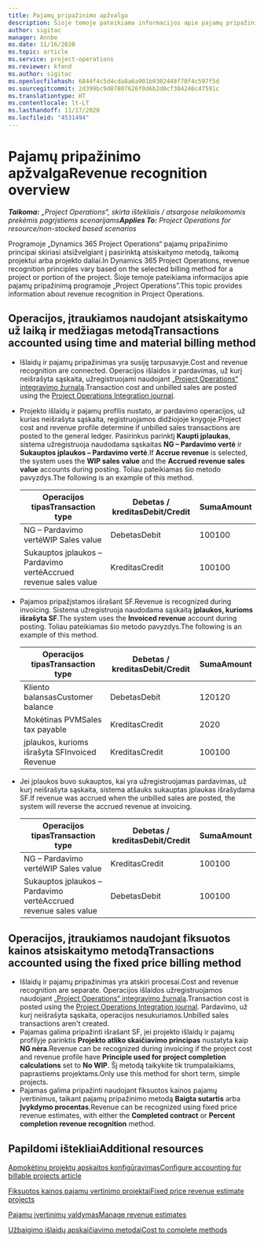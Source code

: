 ```yaml
---
title: Pajamų pripažinimo apžvalga
description: Šioje temoje pateikiama informacijos apie pajamų pripažinimą programoje „Project Operations”.
author: sigitac
manager: Annbe
ms.date: 11/16/2020
ms.topic: article
ms.service: project-operations
ms.reviewer: kfend
ms.author: sigitac
ms.openlocfilehash: 6844f4c5d4cda8a6a901b0302448f70f4c597f5d
ms.sourcegitcommit: 2d399bc9d07807626f0d6b2d0cf304240c47591c
ms.translationtype: HT
ms.contentlocale: lt-LT
ms.lasthandoff: 11/17/2020
ms.locfileid: "4531494"
---
```

# <a name="revenue-recognition-overview"></a><span data-ttu-id="28f2d-103">Pajamų pripažinimo apžvalga</span><span class="sxs-lookup"><span data-stu-id="28f2d-103">Revenue recognition overview</span></span>

<span data-ttu-id="28f2d-104">_**Taikoma:** „Project Operations“, skirta ištekliais / atsargose nelaikomomis prekėmis pagrįstiems scenarijams_</span><span class="sxs-lookup"><span data-stu-id="28f2d-104">_**Applies To:** Project Operations for resource/non-stocked based scenarios_</span></span>

<span data-ttu-id="28f2d-105">Programoje „Dynamics 365 Project Operations“ pajamų pripažinimo principai skiriasi atsižvelgiant į pasirinktą atsiskaitymo metodą, taikomą projektui arba projekto daliai.</span><span class="sxs-lookup"><span data-stu-id="28f2d-105">In Dynamics 365 Project Operations, revenue recognition principles vary based on the selected billing method for a project or portion of the project.</span></span> <span data-ttu-id="28f2d-106">Šioje temoje pateikiama informacijos apie pajamų pripažinimą programoje „Project Operations”.</span><span class="sxs-lookup"><span data-stu-id="28f2d-106">This topic provides information about revenue recognition in Project Operations.</span></span>

## <a name="transactions-accounted-using-time-and-material-billing-method"></a><span data-ttu-id="28f2d-107">Operacijos, įtraukiamos naudojant atsiskaitymo už laiką ir medžiagas metodą</span><span class="sxs-lookup"><span data-stu-id="28f2d-107">Transactions accounted using time and material billing method</span></span>

- <span data-ttu-id="28f2d-108">Išlaidų ir pajamų pripažinimas yra susiję tarpusavyje.</span><span class="sxs-lookup"><span data-stu-id="28f2d-108">Cost and revenue recognition are connected.</span></span> <span data-ttu-id="28f2d-109">Operacijos išlaidos ir pardavimas, už kurį neišrašyta sąskaita, užregistruojami naudojant [„Project Operations“ integravimo žurnalą](../project-accounting/project-operations-integration-journal.md).</span><span class="sxs-lookup"><span data-stu-id="28f2d-109">Transaction cost and unbilled sales are posted using the [Project Operations Integration journal](../project-accounting/project-operations-integration-journal.md).</span></span>
- <span data-ttu-id="28f2d-110">Projekto išlaidų ir pajamų profilis nustato, ar pardavimo operacijos, už kurias neišrašyta sąskaita, registruojamos didžiojoje knygoje.</span><span class="sxs-lookup"><span data-stu-id="28f2d-110">Project cost and revenue profile determine if unbilled sales transactions are posted to the general ledger.</span></span> <span data-ttu-id="28f2d-111">Pasirinkus parinktį **Kaupti įplaukas**, sistema užregistruoja naudodama sąskaitas **NG – Pardavimo vertė** ir **Sukauptos įplaukos – Pardavimo vertė**.</span><span class="sxs-lookup"><span data-stu-id="28f2d-111">If **Accrue revenue** is selected, the system uses the **WIP sales value** and the **Accrued revenue sales value** accounts during posting.</span></span> <span data-ttu-id="28f2d-112">Toliau pateikiamas šio metodo pavyzdys.</span><span class="sxs-lookup"><span data-stu-id="28f2d-112">The following is an example of this method.</span></span>  

  | <span data-ttu-id="28f2d-113">Operacijos tipas</span><span class="sxs-lookup"><span data-stu-id="28f2d-113">Transaction type</span></span> | <span data-ttu-id="28f2d-114">Debetas / kreditas</span><span class="sxs-lookup"><span data-stu-id="28f2d-114">Debit/Credit</span></span> | <span data-ttu-id="28f2d-115">Suma</span><span class="sxs-lookup"><span data-stu-id="28f2d-115">Amount</span></span> |
  | --- | --- | --- |
  | <span data-ttu-id="28f2d-116">NG – Pardavimo vertė</span><span class="sxs-lookup"><span data-stu-id="28f2d-116">WIP Sales value</span></span> | <span data-ttu-id="28f2d-117">Debetas</span><span class="sxs-lookup"><span data-stu-id="28f2d-117">Debit</span></span> | <span data-ttu-id="28f2d-118">100</span><span class="sxs-lookup"><span data-stu-id="28f2d-118">100</span></span> |
  | <span data-ttu-id="28f2d-119">Sukauptos įplaukos – Pardavimo vertė</span><span class="sxs-lookup"><span data-stu-id="28f2d-119">Accrued revenue sales value</span></span> | <span data-ttu-id="28f2d-120">Kreditas</span><span class="sxs-lookup"><span data-stu-id="28f2d-120">Credit</span></span> | <span data-ttu-id="28f2d-121">100</span><span class="sxs-lookup"><span data-stu-id="28f2d-121">100</span></span> |

- <span data-ttu-id="28f2d-122">Pajamos pripažįstamos išrašant SF.</span><span class="sxs-lookup"><span data-stu-id="28f2d-122">Revenue is recognized during invoicing.</span></span> <span data-ttu-id="28f2d-123">Sistema užregistruoja naudodama sąskaitą **įplaukos, kurioms išrašyta SF**.</span><span class="sxs-lookup"><span data-stu-id="28f2d-123">The system uses the **Invoiced revenue** account during posting.</span></span> <span data-ttu-id="28f2d-124">Toliau pateikiamas šio metodo pavyzdys.</span><span class="sxs-lookup"><span data-stu-id="28f2d-124">The following is an example of this method.</span></span>  

  | <span data-ttu-id="28f2d-125">Operacijos tipas</span><span class="sxs-lookup"><span data-stu-id="28f2d-125">Transaction type</span></span> | <span data-ttu-id="28f2d-126">Debetas / kreditas</span><span class="sxs-lookup"><span data-stu-id="28f2d-126">Debit/Credit</span></span> | <span data-ttu-id="28f2d-127">Suma</span><span class="sxs-lookup"><span data-stu-id="28f2d-127">Amount</span></span> |
  | --- | --- | --- |
  | <span data-ttu-id="28f2d-128">Kliento balansas</span><span class="sxs-lookup"><span data-stu-id="28f2d-128">Customer balance</span></span> | <span data-ttu-id="28f2d-129">Debetas</span><span class="sxs-lookup"><span data-stu-id="28f2d-129">Debit</span></span> | <span data-ttu-id="28f2d-130">120</span><span class="sxs-lookup"><span data-stu-id="28f2d-130">120</span></span> |
  | <span data-ttu-id="28f2d-131">Mokėtinas PVM</span><span class="sxs-lookup"><span data-stu-id="28f2d-131">Sales tax payable</span></span> | <span data-ttu-id="28f2d-132">Kreditas</span><span class="sxs-lookup"><span data-stu-id="28f2d-132">Credit</span></span> | <span data-ttu-id="28f2d-133">20</span><span class="sxs-lookup"><span data-stu-id="28f2d-133">20</span></span> |
  | <span data-ttu-id="28f2d-134">įplaukos, kurioms išrašyta SF</span><span class="sxs-lookup"><span data-stu-id="28f2d-134">Invoiced Revenue</span></span> | <span data-ttu-id="28f2d-135">Kreditas</span><span class="sxs-lookup"><span data-stu-id="28f2d-135">Credit</span></span> | <span data-ttu-id="28f2d-136">100</span><span class="sxs-lookup"><span data-stu-id="28f2d-136">100</span></span> |

- <span data-ttu-id="28f2d-137">Jei įplaukos buvo sukauptos, kai yra užregistruojamas pardavimas, už kurį neišrašyta sąskaita, sistema atšauks sukauptas įplaukas išrašydama SF.</span><span class="sxs-lookup"><span data-stu-id="28f2d-137">If revenue was accrued when the unbilled sales are posted, the system will reverse the accrued revenue at invoicing.</span></span>

  | <span data-ttu-id="28f2d-138">Operacijos tipas</span><span class="sxs-lookup"><span data-stu-id="28f2d-138">Transaction type</span></span> | <span data-ttu-id="28f2d-139">Debetas / kreditas</span><span class="sxs-lookup"><span data-stu-id="28f2d-139">Debit/Credit</span></span> | <span data-ttu-id="28f2d-140">Suma</span><span class="sxs-lookup"><span data-stu-id="28f2d-140">Amount</span></span> |
  | --- | --- | --- |
  | <span data-ttu-id="28f2d-141">NG – Pardavimo vertė</span><span class="sxs-lookup"><span data-stu-id="28f2d-141">WIP Sales value</span></span> | <span data-ttu-id="28f2d-142">Kreditas</span><span class="sxs-lookup"><span data-stu-id="28f2d-142">Credit</span></span> | <span data-ttu-id="28f2d-143">100</span><span class="sxs-lookup"><span data-stu-id="28f2d-143">100</span></span> |
  | <span data-ttu-id="28f2d-144">Sukauptos įplaukos – Pardavimo vertė</span><span class="sxs-lookup"><span data-stu-id="28f2d-144">Accrued revenue sales value</span></span> | <span data-ttu-id="28f2d-145">Debetas</span><span class="sxs-lookup"><span data-stu-id="28f2d-145">Debit</span></span> | <span data-ttu-id="28f2d-146">100</span><span class="sxs-lookup"><span data-stu-id="28f2d-146">100</span></span> |

## <a name="transactions-accounted-using-the-fixed-price-billing-method"></a><span data-ttu-id="28f2d-147">Operacijos, įtraukiamos naudojant fiksuotos kainos atsiskaitymo metodą</span><span class="sxs-lookup"><span data-stu-id="28f2d-147">Transactions accounted using the fixed price billing method</span></span>

- <span data-ttu-id="28f2d-148">Išlaidų ir pajamų pripažinimas yra atskiri procesai.</span><span class="sxs-lookup"><span data-stu-id="28f2d-148">Cost and revenue recognition are separate.</span></span> <span data-ttu-id="28f2d-149">Operacijos išlaidos užregistruojamos naudojant [„Project Operations“ integravimo žurnalą](../project-accounting/project-operations-integration-journal.md).</span><span class="sxs-lookup"><span data-stu-id="28f2d-149">Transaction cost is posted using the [Project Operations Integration journal](../project-accounting/project-operations-integration-journal.md).</span></span> <span data-ttu-id="28f2d-150">Pardavimo, už kurį neišrašyta sąskaita, operacijos nesukuriamos.</span><span class="sxs-lookup"><span data-stu-id="28f2d-150">Unbilled sales transactions aren't created.</span></span>
- <span data-ttu-id="28f2d-151">Pajamas galima pripažinti išrašant SF, jei projekto išlaidų ir pajamų profilyje parinktis **Projekto atliko skaičiavimo principas** nustatyta kaip **NG nėra**.</span><span class="sxs-lookup"><span data-stu-id="28f2d-151">Revenue can be recognized during invoicing if the project cost and revenue profile have **Principle used for project completion calculations** set to **No WIP**.</span></span> <span data-ttu-id="28f2d-152">Šį metodą taikykite tik trumpalaikiams, paprastiems projektams.</span><span class="sxs-lookup"><span data-stu-id="28f2d-152">Only use this method for short term, simple projects.</span></span>
- <span data-ttu-id="28f2d-153">Pajamas galima pripažinti naudojant fiksuotos kainos pajamų įvertinimus, taikant pajamų pripažinimo metodą **Baigta sutartis** arba **Įvykdymo procentas**.</span><span class="sxs-lookup"><span data-stu-id="28f2d-153">Revenue can be recognized using fixed price revenue estimates, with either the **Completed contract** or **Percent completion revenue recognition** method.</span></span>

## <a name="additional-resources"></a><span data-ttu-id="28f2d-154">Papildomi ištekliai</span><span class="sxs-lookup"><span data-stu-id="28f2d-154">Additional resources</span></span>
[<span data-ttu-id="28f2d-155">Apmokėtinų projektų apskaitos konfigūravimas</span><span class="sxs-lookup"><span data-stu-id="28f2d-155">Configure accounting for billable projects article</span></span>](../project-accounting/configure-accounting-billable-projects.md)

[<span data-ttu-id="28f2d-156">Fiksuotos kainos pajamų vertinimo projektai</span><span class="sxs-lookup"><span data-stu-id="28f2d-156">Fixed price revenue estimate projects</span></span>](rev-rec-percentage-completion-method.md)

[<span data-ttu-id="28f2d-157">Pajamų įvertinimų valdymas</span><span class="sxs-lookup"><span data-stu-id="28f2d-157">Manage revenue estimates</span></span>](rev-rec-completed-contract-method.md)

[<span data-ttu-id="28f2d-158">Užbaigimo išlaidų apskaičiavimo metodai</span><span class="sxs-lookup"><span data-stu-id="28f2d-158">Cost to complete methods</span></span>](cost-complete-methods.md)
